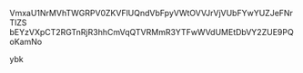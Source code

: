 VmxaU1NrMVhTWGRPV0ZKVFlUQndVbFpyVWtOVVJrVjVUbFYwYUZJeFNrTlZS
bEYzVXpCT2RGTnRjR3hhCmVqQTVRMmR3YTFwWVdUMEtDbVY2ZUE9PQoKamNo

ybk